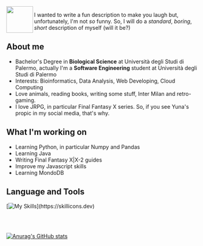 <img src="http://www.ffbegif.com/Yuna/210000205%20Idle.png" align="left" width="70" height="70">

I wanted to write a fun description to make you laugh but, unfortunately, I'm not _so_ funny.
So, I will do a _standard_, _boring_, _short_ description of myself (will it be?)

<h2>About me</h2>

<ul>
  <li>Bachelor's Degree in <b>Biological Science</b> at Università degli Studi di Palermo, actually I'm a <b>Software Engineering</b> student at Università degli Studi di Palermo</li>
  <li>Interests: Bioinformatics, Data Analysis, Web Developing, Cloud Computing</li>
  <li>Love animals, reading books, writing some stuff, Inter Milan and retro-gaming.</li>
  <li>I love JRPG, in particular Final Fantasy X series. So, if you see Yuna's propic in my social media, that's why.</li>
</ul>


<h2>What I'm working on</h2> 

  - Learning Python, in particular Numpy and Pandas
  - Learning Java
  - Writing Final Fantasy X|X-2 guides
  - Improve my Javascript skills
  - Learning MondoDB



<h2>Language and Tools</h2>

[![My Skills](https://skillicons.dev/icons?i=py,js,html,css,bootstrap,nodejs,vscode,linux,mysql,c,java,docker,)](https://skillicons.dev)


<br></br>

[![Anurag's GitHub stats](https://github-readme-stats.vercel.app/api?username=yuunac&show_icons=true&theme=dracula)](https://github.com/yuunac/github-readme-stats)

                  
